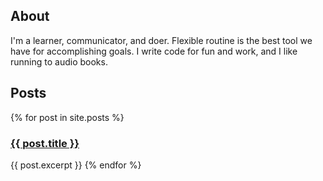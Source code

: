 ---
---

<h2> About </h2>

I'm a learner, communicator, and doer. 
Flexible routine is the best tool we have for accomplishing goals. 
I write code for fun and work, and I like running to audio books.

<h2> Posts </h2>

{% for post in site.posts %}
  <h3><a href="{{ post.url }}">{{ post.title }}</a></h3>
  {{ post.excerpt }}
{% endfor %}
